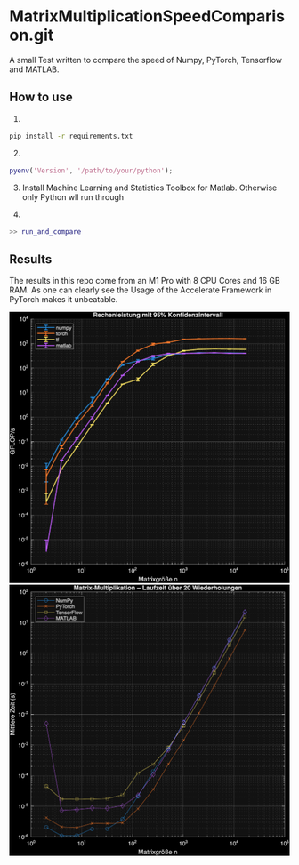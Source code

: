 # MatrixMultiplicationSpeedComparison.git
A small Test written to compare the speed of Numpy, PyTorch, Tensorflow and MATLAB.

## How to use
1. 
``` bash
pip install -r requirements.txt
```

2. 
``` matlab
pyenv('Version', '/path/to/your/python');
```

3. Install Machine Learning and Statistics Toolbox for Matlab. Otherwise only Python wll run through

4.
```matlab
>> run_and_compare
```

## Results
The results in this repo come from an M1 Pro with 8 CPU Cores and 16 GB RAM.
As one can clearly see the Usage of the Accelerate Framework in PyTorch makes it unbeatable.

![Speed](results/M1Pro8CoresPerformance.png)
![Speed](results/M1Pro8CoresTime.png)
